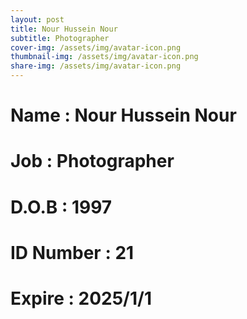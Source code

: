 ```yaml
---
layout: post
title: Nour Hussein Nour
subtitle: Photographer
cover-img: /assets/img/avatar-icon.png
thumbnail-img: /assets/img/avatar-icon.png
share-img: /assets/img/avatar-icon.png
---
```


# Name : Nour Hussein Nour
# Job : Photographer
# D.O.B : 1997
# ID Number : 21
# Expire : 2025/1/1
